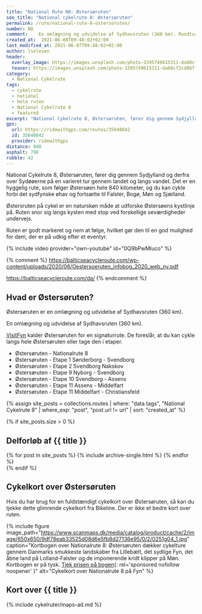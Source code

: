 ```yaml
---
title: "National Rute N8: Østersøruten"
seo_title: "National cykelrute 8: Østersøruten"
permalink: /rute/national-rute-8-ostersoruten/
number: N8
comment: 	En omlægning og udvidelse af Sydhavsruten (360 km). Rundtur med facon som et liggende 8-tal, der forbinder Syddanmarks øer og landsdele
created_at:  2021-06-08T09:48:02+02:00
last_modified_at: 2021-06-07T09:48:02+02:00
author: lsolesen
header:
  overlay_image: https://images.unsplash.com/photo-1595749615311-da60cf2cd86f?ixid=MnwxMjA3fDB8MHxwaG90by1wYWdlfHx8fGVufDB8fHx8&ixlib=rb-1.2.1&auto=format&fit=crop&h=630&w=1200&q=80
  teaser: https://images.unsplash.com/photo-1595749615311-da60cf2cd86f?ixid=MnwxMjA3fDB8MHxwaG90by1wYWdlfHx8fGVufDB8fHx8&ixlib=rb-1.2.1&auto=format&fit=crop&h=300&w=400&q=60
category:
  - National Cykelrute
tags:
  - cykelrute
  - national
  - hele ruten
  - National Cykelrute 8
  - featured
excerpt: "National Cykelrute 8, Østersøruten, fører dig gennem Sydjylland og derfra over Sydøøerne på en varieret tur gennem landet og langs vandet. Det er en hyggelig rute, som følger Østersøen hele 840 kilometer, og du kan cykle forbi det sydfynske øhav og fortsætter til Falster, Bogø, Møn og Sjælland."
gps:
  url: https://ridewithgps.com/routes/35648842
  id: 35648842
  provider: ridewithgps
distance: 840
asphalt: 798
rubble: 42
---
```


National Cykelrute 8, Østersøruten, fører dig gennem Sydjylland og derfra over Sydøøerne på en varieret tur gennem landet og langs vandet. Det er en hyggelig rute, som følger Østersøen hele 840 kilometer, og du kan cykle forbi det sydfynske øhav og fortsætte til Falster, Bogø, Møn og Sjælland.

Østersruten på cykel er en naturskøn måde at udforske Østersøens kystlinje på. Ruten snor sig langs kysten med stop ved forskellige seværdigheder undervejs.

Ruten er godt markeret og nem at følge, hvilket gør den til en god mulighed for dem, der er på udkig efter et eventyr.

{% include video provider="own-youtube" id="0Q9bPwMluco" %}

{% comment %}
https://balticseacycleroute.com/wp-content/uploads/2020/06/Oestersoeruten_infobog_2020_web_ny.pdf



https://balticseacycleroute.com/da/
{% endcomment %}

## Hvad er Østersøruten?

Østersøruten er en omlægning og udvidelse af Sydhavsruten (360 km).

En omlægning og udvidelse af Sydhavsruten (360 km).

[VisitFyn](https://www.visitfyn.dk/fyn/cykelferie/fynske-cykelruter) kalder Østersøruten for en signaturrute. De foreslår, at du kan cykle langs hele Østersøruten eller tage den i etaper.

- Østersøruten - Nationalrute 8
- Østersøruten - Etape 1 Sønderborg - Svendborg
- Østersøruten - Etape 2 Svendborg Nakskov
- Østersøruten - Etape 9 Nyborg - Svendborg
- Østersøruten - Etape 10 Svendborg - Assens
- Østersøruten - Etape 11 Assens - Middelfart
- Østersøruten - Etape 11 Middelfart - Christiansfeld

{% assign site_posts = collections.routes | where: "data.tags", "National Cykelrute 8" | where_exp: "post", "post.url != url" | sort: "created_at" %}

{% if site_posts.size > 0 %}

## Delforløb af {{ title }}

<div class="feature__wrapper">
  {% for post in site_posts %}
    {% include archive-single.html %}
  {% endfor %}
</div>
{% endif %}

## Cykelkort over Østersøruten

Hvis du har brug for en fuldstændigt cykelkort over Østersøruten, så kan du tjekke dette glimrende cykelkort fra Bikeline. Der er ikke et bedre kort over ruten.

{% include figure image_path="https://www.scanmaps.dk/media/catalog/product/cache/2/image/650x650/9df78eab33525d08d6e5fb8d27136e95/0/2/0251g04_1.jpg" caption="Kortbogen over Nationalrute 8: Østersøruten dækker cykelture gennem Danmarks smukkeste landskaber fra Lillebælt, det sydlige Fyn, det åbne land på Lolland-Falster og de imponerende kridt klipper på Møn. Kortbogen er på tysk. [Tjek prisen på bogen](https://www.scanmaps.dk/0251g04?G=020){: rel='sponsored nofollow noopener' }" alt="Cykelkort over Nationalrute 8 på Fyn" %}

## Kort over {{ title }}

{% include cykelruter/maps-ad.md %}
